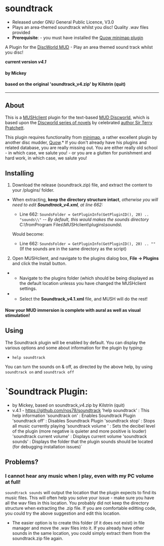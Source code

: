 # **soundtrack**
 * Released under GNU General Public Licence, V3.0 
 * Plays an area-themed soundtrack whilst you disc! Quality .wav files provided
 * **Prerequisite**: - you must have installed the [Quow minimap plugin](https://quow.co.uk/minimap.php)
 
A Plugin for the [DiscWorld MUD](http://discworld.starturtle.net/lpc/) - Play an area themed sound track whilst you disc!

**current version *v4.1***

#### by Mickey
#### based on the original 'soundtrack_v4.zip' by Kilstrin (quit)
---

## About
This is a [MUSHclient](http://www.gammon.com.au/mushclient/) plugin for the text-based [MUD Discworld](http://discworld.starturtle.net/lpc/), which is based upon the [Discworld series of novels](https://www.terrypratchettbooks.com/about-sir-terry) by celebrated [author Sir Terry Pratchett](https://www.terrypratchettbooks.com/book-series/discworld/).

This plugin requires functionality from [minimap](https://quow.co.uk/minimap.php), a rather excellent plugin by another disc mudder, [Quow](https://quow.co.uk/).* If you don't already have his plugins and related database, you are really missing out. You are either really old school - in which case, we salute you! - or you are a glutten for punishment and hard work, in which case, we salute you!

## Installing

1. Download the release (soundtrack.zip) file, and extract the content to your /plugins/ folder.
- When extracting, **keep the directory structure intact**, *otherwise you will need to edit **Soundtrack_v4.xml**, at line 662:*
  - Line 662: `SoundsFolder = GetPluginInfo(GetPluginID(), 20) .. "sounds\\"`
-- *By default, this would makes the sounds directory* C:\fromProgram Files\MUSHclient\plugins\sounds\

  Would become:
  - Line 662: `SoundsFolder = GetPluginInfo(GetPluginID(), 20) .. ""` (If the sounds are in the same directory as the script)

2. Open MUSHclient, and navigate to the plugins dialog box, **File -> Plugins** and click the Install button.
- - Navigate to the plugins folder (which should be being displayed as the default location unlesss you have changed the MUSHclient settings.
- - Select the **Soundtrack_v4.1.xml** file, and MUSH will do the rest!

#### Now your MUD immersion is complete with aural as well as visual stimulation!

## Using

The Soundtrack plugin will be enabled by default. You can display the various options and some about information for the plugin by typing:
- `help soundtrack`

You can turn the sounds on & off, as directed by the above help, by using `soundtrack on` and `soundtrack off`

`Soundtrack Plugin:
==================
 * by Mickey, based on soundtrack_v4.zip by Kilstrin (quit)
 * v.4.1 - https://github.com/nos78/soundtrack
'help soundtrack'            :  This help information
'soundtrack on'              :  Enables Soundtrack Plugin
'soundtrack off'             :  Disables Soundtrack Plugin
'soundtrack stop'            :  Stops all music currently playing
'soundtrack volume <x>'      :  Sets the decibel level of the plugin (more negative is quieter and more positive is louder)
'soundtrack current volume'  :  Displays current volume
'soundtrack sounds'          :  Displays the folder that the plugin sounds should be located (for debugging installation issues)`

## Problems?
### I cannot hear any music when I play, even with my PC volume at full!
`soundtrack sounds` will output the location that the plugin expects to find its music files. This will often help you solve your issue - make sure you have all the wav files in this location. You probably did not keep the directory structure when extracting the .zip file. If you are comfortable editting code, you could try the above suggestion and edit this location.
* The easier option is to create this folder (if it does not exist) in file manager and move the .wav files into it. If you already have other sounds in the same location, you could simply extract them from the soundtrack.zip file again.
